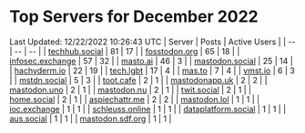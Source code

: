 # Top Servers for December 2022
Last Updated: 12/22/2022 10:26:43 UTC
| Server | Posts | Active Users |
| -- | -- | -- |
| [techhub.social](https://techhub.social/tags/PowerShell) | 81 | 17 |
| [fosstodon.org](https://fosstodon.org/tags/PowerShell) | 65 | 18 |
| [infosec.exchange](https://infosec.exchange/tags/PowerShell) | 57 | 32 |
| [masto.ai](https://masto.ai/tags/PowerShell) | 46 | 3 |
| [mastodon.social](https://mastodon.social/tags/PowerShell) | 25 | 14 |
| [hachyderm.io](https://hachyderm.io/tags/PowerShell) | 22 | 19 |
| [tech.lgbt](https://tech.lgbt/tags/PowerShell) | 17 | 4 |
| [mas.to](https://mas.to/tags/PowerShell) | 7 | 4 |
| [vmst.io](https://vmst.io/tags/PowerShell) | 6 | 3 |
| [mstdn.social](https://mstdn.social/tags/PowerShell) | 5 | 3 |
| [toot.cafe](https://toot.cafe/tags/PowerShell) | 2 | 1 |
| [mastodonapp.uk](https://mastodonapp.uk/tags/PowerShell) | 2 | 2 |
| [mastodon.uno](https://mastodon.uno/tags/PowerShell) | 2 | 1 |
| [mastodon.nu](https://mastodon.nu/tags/PowerShell) | 2 | 1 |
| [twit.social](https://twit.social/tags/PowerShell) | 2 | 1 |
| [home.social](https://home.social/tags/PowerShell) | 2 | 1 |
| [aspiechattr.me](https://aspiechattr.me/tags/PowerShell) | 2 | 2 |
| [mastodon.lol](https://mastodon.lol/tags/PowerShell) | 1 | 1 |
| [ioc.exchange](https://ioc.exchange/tags/PowerShell) | 1 | 1 |
| [schleuss.online](https://schleuss.online/tags/PowerShell) | 1 | 1 |
| [dataplatform.social](https://dataplatform.social/tags/PowerShell) | 1 | 1 |
| [aus.social](https://aus.social/tags/PowerShell) | 1 | 1 |
| [mastodon.sdf.org](https://mastodon.sdf.org/tags/PowerShell) | 1 | 1 |
